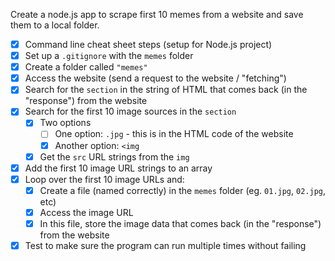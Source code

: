 Create a node.js app to scrape first 10 memes from a website and save them to a local folder.

- [x] Command line cheat sheet steps (setup for Node.js project)
- [x] Set up a `.gitignore` with the `memes` folder
- [x] Create a folder called `"memes"`
- [x] Access the website (send a request to the website / "fetching")
- [x] Search for the `section` in the string of HTML that comes back (in the "response") from the website
- [x] Search for the first 10 image sources in the `section`
  - [x] Two options
    - [ ] One option: `.jpg` - this is in the HTML code of the website
    - [x] Another option: `<img`
  - [x] Get the `src` URL strings from the `img`
- [x] Add the first 10 image URL strings to an array
- [x] Loop over the first 10 image URLs and:
  - [x] Create a file (named correctly) in the `memes` folder (eg. `01.jpg`, `02.jpg`, etc)
  - [x] Access the image URL
  - [x] In this file, store the image data that comes back (in the "response") from the website
- [x] Test to make sure the program can run multiple times without failing
